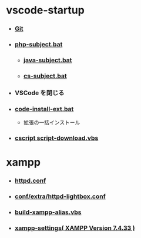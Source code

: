 # vscode-startup

- ### [Git](https://git-scm.com/)

- ### [php-subject.bat](php-subject.bat)
  - ### [java-subject.bat](java-subject.bat)
  - ### [cs-subject.bat](cs-subject.bat)

- ### VSCode を閉じる

- ### [code-install-ext.bat](code-install-ext.bat)
  - 拡張の一括インストール

- ### [cscript script-download.vbs](script-download.vbs)


# xampp

- ### [httpd.conf](https://regex101.com/r/qBqKdl/1)
- ### [conf/extra/httpd-lightbox.conf](httpd-lightbox.conf)
- ### [build-xampp-alias.vbs](build-xampp-alias.vbs)
- ### [xampp-settings( XAMPP Version 7.4.33 )](https://github.com/winofsql/xampp-settings)
